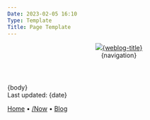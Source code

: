 ```yaml
---
Date: 2023-02-05 16:10
Type: Template
Title: Page Template
---
```


<!DOCTYPE html>
<html lang="en">

<head>
  <title>{weblog-title}{separator}{post-title}</title>
  <meta charset="utf-8">
  <meta name="viewport" content="width=device-width, initial-scale=1">
  <link href="https://cdn.cache.lol/profiles/themes/css/base.css" rel="stylesheet">
  <link href="https://mihobu.github.io/mihobu.omg.lol/weblog/common/weblog-global.css" rel="stylesheet">
</head>

<body>

  <header>
    <div class="weblog-title"><a href="/"><img src="https://mihobu.github.io/mihobu.omg.lol/weblog/common/mb-roundel.png" />{weblog-title}</a></div>
{navigation}
  </header>

  <main>
    <article>
{body}
    </article>
    <aside class="post-info">
      <i class="fa-solid fa-clock"></i> Last updated: {date}
    </aside>
  </main>

  <footer>
    <p><a href="https://mihobu.monkeywalk.com/">Home</a> • <a href="https://mihobu.monkeywalk.com/now">/Now</a> • <a href="https://mb.monkeywalk.com/">Blog</a></p>
  </footer>

</body>

</html>